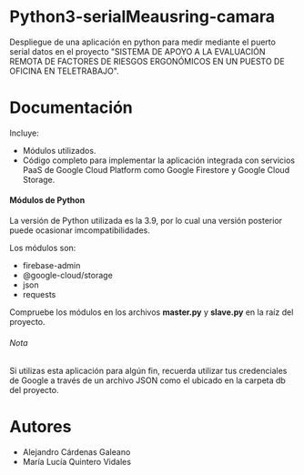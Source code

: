 # Python3-serialMeausring-camara
Despliegue de una aplicación en python para medir mediante el puerto serial datos en el proyecto "SISTEMA DE APOYO A LA EVALUACIÓN REMOTA DE FACTORES DE RIESGOS ERGONÓMICOS EN UN PUESTO DE OFICINA EN TELETRABAJO".

# Documentación

Incluye:

* Módulos utilizados.
* Código completo para implementar la aplicación integrada con servicios PaaS de Google Cloud Platform como Google Firestore y Google Cloud Storage.

#### Módulos de Python

La versión de Python utilizada es la 3.9, por lo cual una versión posterior puede ocasionar imcompatibilidades.

Los módulos son:

* firebase-admin
* @google-cloud/storage
* json
* requests

Compruebe los módulos en los archivos **master.py** y **slave.py** en la raíz del proyecto.

###### Nota

Si utilizas esta aplicación para algún fin, recuerda utilizar tus credenciales de Google a través de un archivo JSON como el ubicado en la carpeta db del proyecto.

# Autores

* Alejandro Cárdenas Galeano
* María Lucía Quintero Vidales
